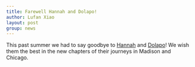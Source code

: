 ```yaml
---
title: Farewell Hannah and Dolapo!
author: Lufan Xiao
layout: post
group: news
---
```


This past summer we had to say goodbye to <a href="/alumni/#Hannah+Wayment-Steele">Hannah</a> and <a href="/alumni/#Adedolapo+Ojoawo">Dolapo</a>! We wish them the best in the new chapters of their journeys in Madison and Chicago.
